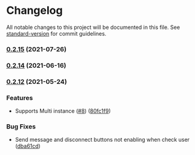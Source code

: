 # Changelog

All notable changes to this project will be documented in this file. See [standard-version](https://github.com/conventional-changelog/standard-version) for commit guidelines.

### [0.2.15](https://github.com/totvs/tds-monitor-standalone/compare/v0.2.14...v0.2.15) (2021-07-26)

### [0.2.14](https://github.com/totvs/tds-monitor-standalone/compare/v0.2.12...v0.2.14) (2021-06-16)

### [0.2.12](https://github.com/totvs/tds-monitor-standalone/compare/v0.0.11...v0.2.12) (2021-05-24)


### Features

* Supports Multi instance ([#8](https://github.com/totvs/tds-monitor-standalone/issues/8)) ([80fc1f9](https://github.com/totvs/tds-monitor-standalone/commit/80fc1f97f31cc035fd035f39d62052d16688b135))


### Bug Fixes

* Send message and disconnect buttons not enabling when check user ([dba61cd](https://github.com/totvs/tds-monitor-standalone/commit/dba61cda351ee1b24e7252c827e7ab56643e243f))
